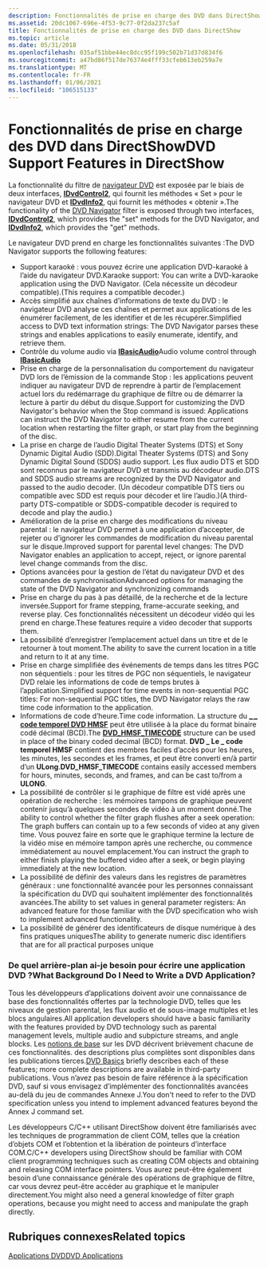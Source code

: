 ```yaml
---
description: Fonctionnalités de prise en charge des DVD dans DirectShow
ms.assetid: 20dc1067-696e-4f53-9c77-0f2da237c5af
title: Fonctionnalités de prise en charge des DVD dans DirectShow
ms.topic: article
ms.date: 05/31/2018
ms.openlocfilehash: 035af51bbe44ec8dcc95f199c502b71d37d834f6
ms.sourcegitcommit: a47bd86f517de76374e4fff33cfeb613eb259a7e
ms.translationtype: MT
ms.contentlocale: fr-FR
ms.lasthandoff: 01/06/2021
ms.locfileid: "106515133"
---
```

# <a name="dvd-support-features-in-directshow"></a><span data-ttu-id="ac0b5-103">Fonctionnalités de prise en charge des DVD dans DirectShow</span><span class="sxs-lookup"><span data-stu-id="ac0b5-103">DVD Support Features in DirectShow</span></span>

<span data-ttu-id="ac0b5-104">La fonctionnalité du filtre de [navigateur DVD](dvd-navigator-filter.md) est exposée par le biais de deux interfaces, [**IDvdControl2**](/windows/desktop/api/Strmif/nn-strmif-idvdcontrol2), qui fournit les méthodes « Set » pour le navigateur DVD et [**IDvdInfo2**](/windows/desktop/api/Strmif/nn-strmif-idvdinfo2), qui fournit les méthodes « obtenir ».</span><span class="sxs-lookup"><span data-stu-id="ac0b5-104">The functionality of the [DVD Navigator](dvd-navigator-filter.md) filter is exposed through two interfaces, [**IDvdControl2**](/windows/desktop/api/Strmif/nn-strmif-idvdcontrol2), which provides the "set" methods for the DVD Navigator, and [**IDvdInfo2**](/windows/desktop/api/Strmif/nn-strmif-idvdinfo2), which provides the "get" methods.</span></span>

<span data-ttu-id="ac0b5-105">Le navigateur DVD prend en charge les fonctionnalités suivantes :</span><span class="sxs-lookup"><span data-stu-id="ac0b5-105">The DVD Navigator supports the following features:</span></span>

-   <span data-ttu-id="ac0b5-106">Support karaoké : vous pouvez écrire une application DVD-karaoké à l’aide du navigateur DVD.</span><span class="sxs-lookup"><span data-stu-id="ac0b5-106">Karaoke support: You can write a DVD-karaoke application using the DVD Navigator.</span></span> <span data-ttu-id="ac0b5-107">(Cela nécessite un décodeur compatible).</span><span class="sxs-lookup"><span data-stu-id="ac0b5-107">(This requires a compatible decoder.)</span></span>
-   <span data-ttu-id="ac0b5-108">Accès simplifié aux chaînes d’informations de texte du DVD : le navigateur DVD analyse ces chaînes et permet aux applications de les énumérer facilement, de les identifier et de les récupérer.</span><span class="sxs-lookup"><span data-stu-id="ac0b5-108">Simplified access to DVD text information strings: The DVD Navigator parses these strings and enables applications to easily enumerate, identify, and retrieve them.</span></span>
-   <span data-ttu-id="ac0b5-109">Contrôle du volume audio via [ **IBasicAudio**](/windows/desktop/api/Control/nn-control-ibasicaudio)</span><span class="sxs-lookup"><span data-stu-id="ac0b5-109">Audio volume control through [**IBasicAudio**](/windows/desktop/api/Control/nn-control-ibasicaudio)</span></span>
-   <span data-ttu-id="ac0b5-110">Prise en charge de la personnalisation du comportement du navigateur DVD lors de l’émission de la commande Stop : les applications peuvent indiquer au navigateur DVD de reprendre à partir de l’emplacement actuel lors du redémarrage du graphique de filtre ou de démarrer la lecture à partir du début du disque.</span><span class="sxs-lookup"><span data-stu-id="ac0b5-110">Support for customizing the DVD Navigator's behavior when the Stop command is issued: Applications can instruct the DVD Navigator to either resume from the current location when restarting the filter graph, or start play from the beginning of the disc.</span></span>
-   <span data-ttu-id="ac0b5-111">La prise en charge de l’audio Digital Theater Systems (DTS) et Sony Dynamic Digital Audio (SDD).</span><span class="sxs-lookup"><span data-stu-id="ac0b5-111">Digital Theater Systems (DTS) and Sony Dynamic Digital Sound (SDDS) audio support.</span></span> <span data-ttu-id="ac0b5-112">Les flux audio DTS et SDD sont reconnus par le navigateur DVD et transmis au décodeur audio.</span><span class="sxs-lookup"><span data-stu-id="ac0b5-112">DTS and SDDS audio streams are recognized by the DVD Navigator and passed to the audio decoder.</span></span> <span data-ttu-id="ac0b5-113">(Un décodeur compatible DTS tiers ou compatible avec SDD est requis pour décoder et lire l’audio.)</span><span class="sxs-lookup"><span data-stu-id="ac0b5-113">(A third-party DTS-compatible or SDDS-compatible decoder is required to decode and play the audio.)</span></span>
-   <span data-ttu-id="ac0b5-114">Amélioration de la prise en charge des modifications du niveau parental : le navigateur DVD permet à une application d’accepter, de rejeter ou d’ignorer les commandes de modification du niveau parental sur le disque.</span><span class="sxs-lookup"><span data-stu-id="ac0b5-114">Improved support for parental level changes: The DVD Navigator enables an application to accept, reject, or ignore parental level change commands from the disc.</span></span>
-   <span data-ttu-id="ac0b5-115">Options avancées pour la gestion de l’état du navigateur DVD et des commandes de synchronisation</span><span class="sxs-lookup"><span data-stu-id="ac0b5-115">Advanced options for managing the state of the DVD Navigator and synchronizing commands</span></span>
-   <span data-ttu-id="ac0b5-116">Prise en charge du pas à pas détaillé, de la recherche et de la lecture inversée.</span><span class="sxs-lookup"><span data-stu-id="ac0b5-116">Support for frame stepping, frame-accurate seeking, and reverse play.</span></span> <span data-ttu-id="ac0b5-117">Ces fonctionnalités nécessitent un décodeur vidéo qui les prend en charge.</span><span class="sxs-lookup"><span data-stu-id="ac0b5-117">These features require a video decoder that supports them.</span></span>
-   <span data-ttu-id="ac0b5-118">La possibilité d’enregistrer l’emplacement actuel dans un titre et de le retourner à tout moment.</span><span class="sxs-lookup"><span data-stu-id="ac0b5-118">The ability to save the current location in a title and return to it at any time.</span></span>
-   <span data-ttu-id="ac0b5-119">Prise en charge simplifiée des événements de temps dans les titres PGC non séquentiels : pour les titres de PGC non séquentiels, le navigateur DVD relaie les informations de code de temps brutes à l’application.</span><span class="sxs-lookup"><span data-stu-id="ac0b5-119">Simplified support for time events in non-sequential PGC titles: For non-sequential PGC titles, the DVD Navigator relays the raw time code information to the application.</span></span>
-   <span data-ttu-id="ac0b5-120">Informations de code d’heure.</span><span class="sxs-lookup"><span data-stu-id="ac0b5-120">Time code information.</span></span> <span data-ttu-id="ac0b5-121">La structure du [**\_ \_ code temporel DVD HMSF**](/windows/win32/api/strmif/ns-strmif-dvd_hmsf_timecode) peut être utilisée à la place du format binaire codé décimal (BCD).</span><span class="sxs-lookup"><span data-stu-id="ac0b5-121">The [**DVD\_HMSF\_TIMECODE**](/windows/win32/api/strmif/ns-strmif-dvd_hmsf_timecode) structure can be used in place of the binary coded decimal (BCD) format.</span></span> <span data-ttu-id="ac0b5-122">**DVD \_ Le \_ code temporel HMSF** contient des membres faciles d’accès pour les heures, les minutes, les secondes et les frames, et peut être converti en/à partir d’un **ULong**.</span><span class="sxs-lookup"><span data-stu-id="ac0b5-122">**DVD\_HMSF\_TIMECODE** contains easily accessed members for hours, minutes, seconds, and frames, and can be cast to/from a **ULONG**.</span></span>
-   <span data-ttu-id="ac0b5-123">La possibilité de contrôler si le graphique de filtre est vidé après une opération de recherche : les mémoires tampons de graphique peuvent contenir jusqu’à quelques secondes de vidéo à un moment donné.</span><span class="sxs-lookup"><span data-stu-id="ac0b5-123">The ability to control whether the filter graph flushes after a seek operation: The graph buffers can contain up to a few seconds of video at any given time.</span></span> <span data-ttu-id="ac0b5-124">Vous pouvez faire en sorte que le graphique termine la lecture de la vidéo mise en mémoire tampon après une recherche, ou commence immédiatement au nouvel emplacement.</span><span class="sxs-lookup"><span data-stu-id="ac0b5-124">You can instruct the graph to either finish playing the buffered video after a seek, or begin playing immediately at the new location.</span></span>
-   <span data-ttu-id="ac0b5-125">La possibilité de définir des valeurs dans les registres de paramètres généraux : une fonctionnalité avancée pour les personnes connaissant la spécification du DVD qui souhaitent implémenter des fonctionnalités avancées.</span><span class="sxs-lookup"><span data-stu-id="ac0b5-125">The ability to set values in general parameter registers: An advanced feature for those familiar with the DVD specification who wish to implement advanced functionality.</span></span>
-   <span data-ttu-id="ac0b5-126">La possibilité de générer des identificateurs de disque numérique à des fins pratiques uniques</span><span class="sxs-lookup"><span data-stu-id="ac0b5-126">The ability to generate numeric disc identifiers that are for all practical purposes unique</span></span>

### <a name="what-background-do-i-need-to-write-a-dvd-application"></a><span data-ttu-id="ac0b5-127">De quel arrière-plan ai-je besoin pour écrire une application DVD ?</span><span class="sxs-lookup"><span data-stu-id="ac0b5-127">What Background Do I Need to Write a DVD Application?</span></span>

<span data-ttu-id="ac0b5-128">Tous les développeurs d’applications doivent avoir une connaissance de base des fonctionnalités offertes par la technologie DVD, telles que les niveaux de gestion parental, les flux audio et de sous-image multiples et les blocs angulaires.</span><span class="sxs-lookup"><span data-stu-id="ac0b5-128">All application developers should have a basic familiarity with the features provided by DVD technology such as parental management levels, multiple audio and subpicture streams, and angle blocks.</span></span> <span data-ttu-id="ac0b5-129">Les [notions de base](dvd-basics.md) sur les DVD décrivent brièvement chacune de ces fonctionnalités. des descriptions plus complètes sont disponibles dans les publications tierces.</span><span class="sxs-lookup"><span data-stu-id="ac0b5-129">[DVD Basics](dvd-basics.md) briefly describes each of these features; more complete descriptions are available in third-party publications.</span></span> <span data-ttu-id="ac0b5-130">Vous n’avez pas besoin de faire référence à la spécification DVD, sauf si vous envisagez d’implémenter des fonctionnalités avancées au-delà du jeu de commandes Annexe J.</span><span class="sxs-lookup"><span data-stu-id="ac0b5-130">You don't need to refer to the DVD specification unless you intend to implement advanced features beyond the Annex J command set.</span></span>

<span data-ttu-id="ac0b5-131">Les développeurs C/C++ utilisant DirectShow doivent être familiarisés avec les techniques de programmation de client COM, telles que la création d’objets COM et l’obtention et la libération de pointeurs d’interface COM.</span><span class="sxs-lookup"><span data-stu-id="ac0b5-131">C/C++ developers using DirectShow should be familiar with COM client programming techniques such as creating COM objects and obtaining and releasing COM interface pointers.</span></span> <span data-ttu-id="ac0b5-132">Vous aurez peut-être également besoin d’une connaissance générale des opérations de graphique de filtre, car vous devrez peut-être accéder au graphique et le manipuler directement.</span><span class="sxs-lookup"><span data-stu-id="ac0b5-132">You might also need a general knowledge of filter graph operations, because you might need to access and manipulate the graph directly.</span></span>

## <a name="related-topics"></a><span data-ttu-id="ac0b5-133">Rubriques connexes</span><span class="sxs-lookup"><span data-stu-id="ac0b5-133">Related topics</span></span>

<dl> <dt>

[<span data-ttu-id="ac0b5-134">Applications DVD</span><span class="sxs-lookup"><span data-stu-id="ac0b5-134">DVD Applications</span></span>](dvd-applications.md)
</dt> </dl>

 

 



